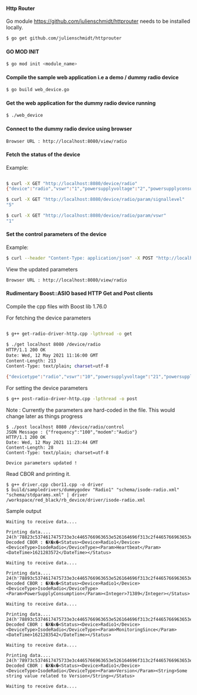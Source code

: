 

#### Http Router
Go module https://github.com/julienschmidt/httprouter needs to be installed locally.
```bash
$ go get github.com/julienschmidt/httprouter
```

#### GO MOD INIT
```bash
$ go mod init <module_name>
```

#### Compile the sample web application i.e a demo / dummy radio device
```bash
$ go build web_device.go
```

#### Get the web application for the dummy radio device running

```bash
$ ./web_device
```

#### Connect to the dummy radio device using browser

```bash
Browser URL : http://localhost:8080/view/radio
```

#### Fetch the status of the device
Example:
```bash

$ curl -X GET "http://localhost:8080/device/radio"
{"device":"radio","vswr":"1","powersupplyvoltage":"2","powersupplyconsumption":"3","temperature":"4","signallevel":"5"}

$ curl -X GET "http://localhost:8080/device/radio/param/signallevel"
"5"

$ curl -X GET "http://localhost:8080/device/radio/param/vswr"
"1"
```

#### Set the control parameters of the device
Example:
```bash
$ curl --header "Content-Type: application/json" -X POST "http://localhost:8080/device/radio/control" --data '{"frequency":"15","transmissionpower":"100", "modem":"Audio", "antenna":"RF"}'
```
View the updated parameters
```bash
Browser URL : http://localhost:8080/view/radio
```

#### Rudimentary Boost::ASIO based HTTP Get and Post clients
Compile the cpp files with Boost lib 1.76.0

For fetching the device parameters
```bash

$ g++ get-radio-driver-http.cpp -lpthread -o get

$ ./get localhost 8080 /device/radio
HTTP/1.1 200 OK
Date: Wed, 12 May 2021 11:16:00 GMT
Content-Length: 213
Content-Type: text/plain; charset=utf-8

{"devicetype":"radio","vswr":"10","powersupplyvoltage":"21","powersupplyconsumption":"31","temperature":"44","signallevel":"51","frequency":"100","transmissionpower":"100000000000","modem":"Audio","antenna":"RF"}
```

For setting the device parameters
```bash
$ g++ post-radio-driver-http.cpp -lpthread -o post
```
Note : Currently the parameters are hard-coded in the file. This would change later as things progress

```
$ ./post localhost 8080 /device/radio/control
JSON Message : {"frequency":"100","modem":"Audio"}
HTTP/1.1 200 OK
Date: Wed, 12 May 2021 11:23:44 GMT
Content-Length: 28
Content-Type: text/plain; charset=utf-8

Device parameters updated !
```

Read CBOR and printing it.
```
$ g++ driver.cpp cbor11.cpp -o driver
$ build/sampledrivers/dummygodev "Radio1" "schema/isode-radio.xml" "schema/stdparams.xml" | driver /workspace/red_black/rb_device/driver/isode-radio.xml
```

Sample output
```
Waiting to receive data....

Printing data....
24(h'78823c5374617475733e3c4465766963653e526164696f313c2f4465766963653e3c446576696365547970653e49736f6465526164696f3c2f446576696365547970653e3c506172616d3e4865617274626561743c2f506172616d3e3c4461746554696d653e313632313238333537323c2f4461746554696d653e3c2f5374617475733e')
Decoded CBOR : �X�x�<Status><Device>Radio1</Device><DeviceType>IsodeRadio</DeviceType><Param>Heartbeat</Param><DateTime>1621283572</DateTime></Status>

Waiting to receive data....

Printing data....
24(h'78893c5374617475733e3c4465766963653e526164696f313c2f4465766963653e3c446576696365547970653e49736f6465526164696f3c2f446576696365547970653e3c506172616d3e506f776572537570706c79436f6e73756d7074696f6e3c2f506172616d3e3c496e74656765723e37313338393c2f496e74656765723e3c2f5374617475733e0a')
Decoded CBOR : �X�x�<Status><Device>Radio1</Device><DeviceType>IsodeRadio</DeviceType><Param>PowerSupplyConsumption</Param><Integer>71389</Integer></Status>

Waiting to receive data....

Printing data....
24(h'78893c5374617475733e3c4465766963653e526164696f313c2f4465766963653e3c446576696365547970653e49736f6465526164696f3c2f446576696365547970653e3c506172616d3e4d6f6e69746f72696e6753696e63653c2f506172616d3e3c4461746554696d653e313632313238333534323c2f4461746554696d653e3c2f5374617475733e0a')
Decoded CBOR : �X�x�<Status><Device>Radio1</Device><DeviceType>IsodeRadio</DeviceType><Param>MonitoringSince</Param><DateTime>1621283542</DateTime></Status>

Waiting to receive data....

Printing data....
24(h'78973c5374617475733e3c4465766963653e526164696f313c2f4465766963653e3c446576696365547970653e49736f6465526164696f3c2f446576696365547970653e3c506172616d3e56657273696f6e3c2f506172616d3e3c537472696e673e536f6d6520737472696e672076616c75652072656c6174656420746f2056657273696f6e3c2f537472696e673e3c2f5374617475733e0a')
Decoded CBOR : �X�x�<Status><Device>Radio1</Device><DeviceType>IsodeRadio</DeviceType><Param>Version</Param><String>Some string value related to Version</String></Status>

Waiting to receive data....
```
